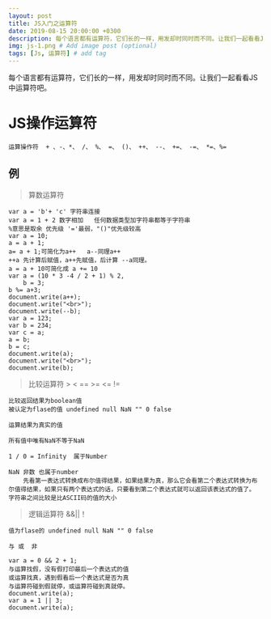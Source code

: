 ```yaml
---
layout: post
title: JS入门之运算符
date: 2019-08-15 20:00:00 +0300
description: 每个语言都有运算符，它们长的一样，用发却时同时而不同。让我们一起看看JS中运算符吧~. # Add post description (optional)
img: js-1.png # Add image post (optional)
tags: [Js, 运算符] # add tag
---
```

每个语言都有运算符，它们长的一样，用发却时同时而不同。让我们一起看看JS中运算符吧。

# JS操作运算符
    运算操作符  + 、-、*、 /、 %、 =、 ()、 ++、 --、 +=、 -=、 *=、%=

## 例
>算数运算符

    var a = 'b'+ 'c' 字符串连接
	var a = 1 + 2 数字相加   任何数据类型加字符串都等于字符串 
    %意思是取余 优先级 '='最弱，"()"优先级较高
	var a = 10;
	a = a + 1; 
    a= a + 1;可简化为a++   a--同理a++  
    ++a 先计算后赋值，a++先赋值，后计算 --a同理。
	a = a + 10可简化成 a += 10
	var a = (10 * 3 -4 / 2 + 1) % 2,
		b = 3;
	b %= a+3;
	document.write(a++);
	document.write("<br>");
	document.write(--b);
	var a = 123;
	var b = 234;
	var c = a;
	a = b;
	b = c;
	document.write(a);
	document.write("<br>");
	document.write(b);

>比较运算符  > < == >= <= !=     

    比较返回结果为boolean值	
    被认定为flase的值 undefined null NaN "" 0 false 
	
    运算结果为真实的值

	所有值中唯有NaN不等于NaN

	1 / 0 = Infinity  属于Number

	NaN 非数 也属于number
		先看第一表达式转换成布尔值得结果，如果结果为真，那么它会看第二个表达式转换为布尔值得结果，如果只有两个表达式的话，只要看到第二个表达式就可以返回该表达式的值了。
    字符串之间比较是比ASCII码的值的大小

>逻辑运算符 &&||！

	值为flase的 undefined null NaN "" 0 false

	与 或  非

	var a = 0 && 2 + 1;   
    与运算找假，没有假打印最后一个表达式的值  
    或运算找真，遇到假看后一个表达式是否为真
    与运算符碰到假就停，或运算符碰到真就停。
	document.write(a);
	var a = 1 || 3;
	document.write(a);
	